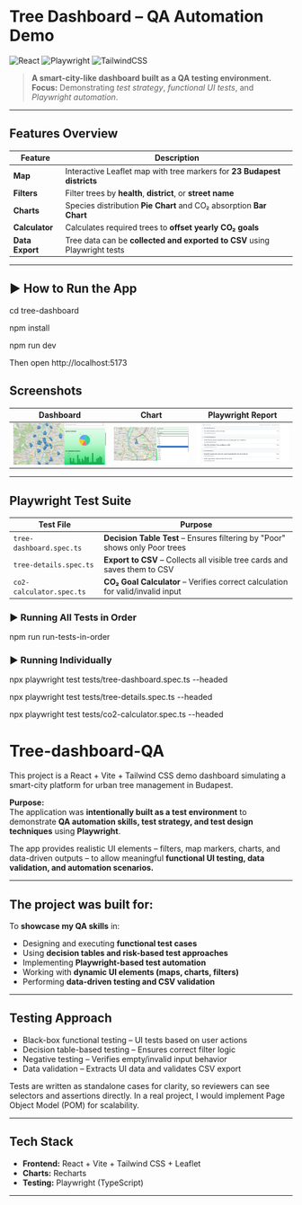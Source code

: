 # Tree Dashboard – QA Automation Demo  

![React](https://img.shields.io/badge/React-20232A?style=for-the-badge&logo=react&logoColor=61DAFB)
![Playwright](https://img.shields.io/badge/Playwright-2EAD33?style=for-the-badge&logo=playwright&logoColor=white)
![TailwindCSS](https://img.shields.io/badge/TailwindCSS-38B2AC?style=for-the-badge&logo=tailwind-css&logoColor=white)

> **A smart-city-like dashboard built as a QA testing environment.**  
  **Focus:** Demonstrating *test strategy*, *functional UI tests*, and *Playwright automation*.  

---

## Features Overview

| Feature           | Description                                                                 |
|-------------------|-----------------------------------------------------------------------------|
| **Map**        | Interactive Leaflet map with tree markers for **23 Budapest districts**     |
| **Filters**    | Filter trees by **health**, **district**, or **street name**                |
| **Charts**     | Species distribution **Pie Chart** and CO₂ absorption **Bar Chart**         |
| **Calculator** | Calculates required trees to **offset yearly CO₂ goals**                    |
| **Data Export**| Tree data can be **collected and exported to CSV** using Playwright tests   |

---

## ▶ How to Run the App
cd tree-dashboard

npm install

npm run dev

Then open http://localhost:5173

## Screenshots
| Dashboard | Chart | Playwright Report |
|-----------|-------|-------------------|
| ![Dashboard](https://github.com/StefanEszt/tree-dashboard-QA/blob/main/tree-dashboard/src/assets/Screenshot1.png?raw=true) | ![Chart](https://github.com/StefanEszt/tree-dashboard-QA/blob/main/tree-dashboard/src/assets/Screenshot2.png?raw=true) | ![Report](https://github.com/StefanEszt/tree-dashboard-QA/blob/main/tree-dashboard/src/assets/Screenshot3.png?raw=true) |

---


## Playwright Test Suite

| Test File                    | Purpose                                                                 |
|------------------------------|-------------------------------------------------------------------------|
| `tree-dashboard.spec.ts`   | **Decision Table Test** – Ensures filtering by "Poor" shows only Poor trees |
| `tree-details.spec.ts`     | **Export to CSV** – Collects all visible tree cards and saves them to CSV  |
| `co2-calculator.spec.ts`   | **CO₂ Goal Calculator** – Verifies correct calculation for valid/invalid input |

### ▶ Running All Tests in Order

npm run run-tests-in-order

### ▶ Running Individually
npx playwright test tests/tree-dashboard.spec.ts --headed

npx playwright test tests/tree-details.spec.ts --headed

npx playwright test tests/co2-calculator.spec.ts --headed


















# Tree-dashboard-QA
This project is a React + Vite + Tailwind CSS demo dashboard simulating a smart-city platform for urban tree management in Budapest. 


**Purpose:**  
The application was **intentionally built as a test environment** to demonstrate **QA automation skills, test strategy, and test design techniques** using **Playwright**.  

The app provides realistic UI elements – filters, map markers, charts, and data-driven outputs – to allow meaningful **functional UI testing, data validation, and automation scenarios.**

---
## The project was built for: 

 To **showcase my QA skills** in:
- Designing and executing **functional test cases**  
- Using **decision tables and risk-based test approaches**  
- Implementing **Playwright-based test automation**  
- Working with **dynamic UI elements (maps, charts, filters)**  
- Performing **data-driven testing and CSV validation** 

---
## Testing Approach
- Black-box functional testing – UI tests based on user actions
- Decision table-based testing – Ensures correct filter logic
- Negative testing – Verifies empty/invalid input behavior
- Data validation – Extracts UI data and validates CSV export

Tests are written as standalone cases for clarity, so reviewers can see selectors and assertions directly.
In a real project, I would implement Page Object Model (POM) for scalability.

---
## Tech Stack
- **Frontend:** React + Vite + Tailwind CSS + Leaflet  
- **Charts:** Recharts  
- **Testing:** Playwright (TypeScript)  

---

